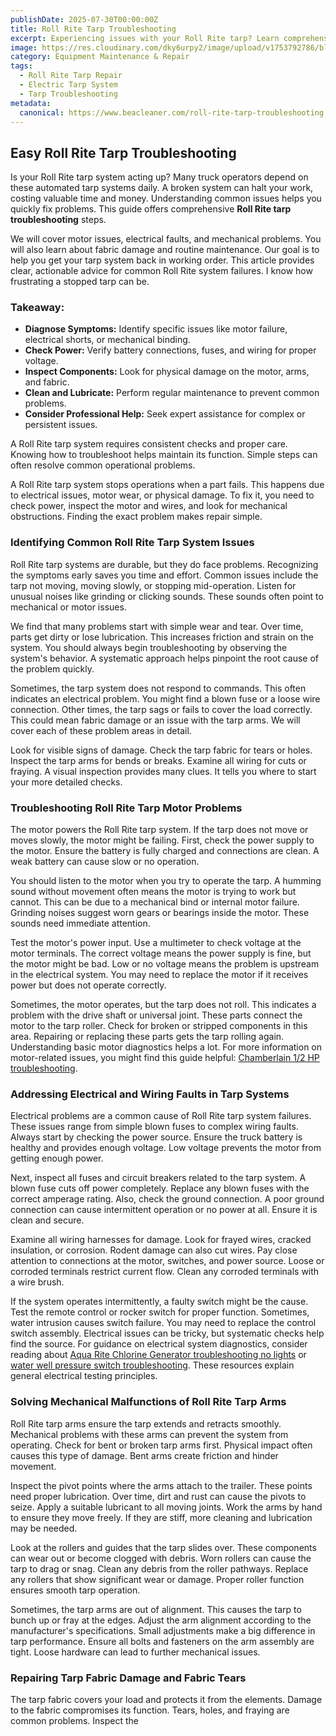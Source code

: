 ```yaml
---
publishDate: 2025-07-30T00:00:00Z
title: Roll Rite Tarp Troubleshooting
excerpt: Experiencing issues with your Roll Rite tarp? Learn comprehensive Roll Rite tarp troubleshooting steps, from motor and wiring to fabric problems.
image: https://res.cloudinary.com/dky6urpy2/image/upload/v1753792786/blog_image_1753792786_kcnnew.webp
category: Equipment Maintenance & Repair
tags:
  - Roll Rite Tarp Repair
  - Electric Tarp System
  - Tarp Troubleshooting
metadata:
  canonical: https://www.beacleaner.com/roll-rite-tarp-troubleshooting
---
```


## Easy Roll Rite Tarp Troubleshooting

Is your Roll Rite tarp system acting up? Many truck operators depend on these automated tarp systems daily. A broken system can halt your work, costing valuable time and money. Understanding common issues helps you quickly fix problems. This guide offers comprehensive **Roll Rite tarp troubleshooting** steps.

We will cover motor issues, electrical faults, and mechanical problems. You will also learn about fabric damage and routine maintenance. Our goal is to help you get your tarp system back in working order. This article provides clear, actionable advice for common Roll Rite system failures. I know how frustrating a stopped tarp can be.

### Takeaway:

*   **Diagnose Symptoms:** Identify specific issues like motor failure, electrical shorts, or mechanical binding.
*   **Check Power:** Verify battery connections, fuses, and wiring for proper voltage.
*   **Inspect Components:** Look for physical damage on the motor, arms, and fabric.
*   **Clean and Lubricate:** Perform regular maintenance to prevent common problems.
*   **Consider Professional Help:** Seek expert assistance for complex or persistent issues.

A Roll Rite tarp system requires consistent checks and proper care. Knowing how to troubleshoot helps maintain its function. Simple steps can often resolve common operational problems.

A Roll Rite tarp system stops operations when a part fails. This happens due to electrical issues, motor wear, or physical damage. To fix it, you need to check power, inspect the motor and wires, and look for mechanical obstructions. Finding the exact problem makes repair simple.

### Identifying Common Roll Rite Tarp System Issues

Roll Rite tarp systems are durable, but they do face problems. Recognizing the symptoms early saves you time and effort. Common issues include the tarp not moving, moving slowly, or stopping mid-operation. Listen for unusual noises like grinding or clicking sounds. These sounds often point to mechanical or motor issues.

We find that many problems start with simple wear and tear. Over time, parts get dirty or lose lubrication. This increases friction and strain on the system. You should always begin troubleshooting by observing the system's behavior. A systematic approach helps pinpoint the root cause of the problem quickly.

Sometimes, the tarp system does not respond to commands. This often indicates an electrical problem. You might find a blown fuse or a loose wire connection. Other times, the tarp sags or fails to cover the load correctly. This could mean fabric damage or an issue with the tarp arms. We will cover each of these problem areas in detail.

Look for visible signs of damage. Check the tarp fabric for tears or holes. Inspect the tarp arms for bends or breaks. Examine all wiring for cuts or fraying. A visual inspection provides many clues. It tells you where to start your more detailed checks.

### Troubleshooting Roll Rite Tarp Motor Problems

The motor powers the Roll Rite tarp system. If the tarp does not move or moves slowly, the motor might be failing. First, check the power supply to the motor. Ensure the battery is fully charged and connections are clean. A weak battery can cause slow or no operation.

You should listen to the motor when you try to operate the tarp. A humming sound without movement often means the motor is trying to work but cannot. This can be due to a mechanical bind or internal motor failure. Grinding noises suggest worn gears or bearings inside the motor. These sounds need immediate attention.

Test the motor's power input. Use a multimeter to check voltage at the motor terminals. The correct voltage means the power supply is fine, but the motor might be bad. Low or no voltage means the problem is upstream in the electrical system. You may need to replace the motor if it receives power but does not operate correctly.

Sometimes, the motor operates, but the tarp does not roll. This indicates a problem with the drive shaft or universal joint. These parts connect the motor to the tarp roller. Check for broken or stripped components in this area. Repairing or replacing these parts gets the tarp rolling again. Understanding basic motor diagnostics helps a lot. For more information on motor-related issues, you might find this guide helpful: [Chamberlain 1/2 HP troubleshooting](https://beacleaner.com/chamberlain-1-2-hp-troubleshooting).

### Addressing Electrical and Wiring Faults in Tarp Systems

Electrical problems are a common cause of Roll Rite tarp system failures. These issues range from simple blown fuses to complex wiring faults. Always start by checking the power source. Ensure the truck battery is healthy and provides enough voltage. Low voltage prevents the motor from getting enough power.

Next, inspect all fuses and circuit breakers related to the tarp system. A blown fuse cuts off power completely. Replace any blown fuses with the correct amperage rating. Also, check the ground connection. A poor ground connection can cause intermittent operation or no power at all. Ensure it is clean and secure.

Examine all wiring harnesses for damage. Look for frayed wires, cracked insulation, or corrosion. Rodent damage can also cut wires. Pay close attention to connections at the motor, switches, and power source. Loose or corroded terminals restrict current flow. Clean any corroded terminals with a wire brush.

If the system operates intermittently, a faulty switch might be the cause. Test the remote control or rocker switch for proper function. Sometimes, water intrusion causes switch failure. You may need to replace the control switch assembly. Electrical issues can be tricky, but systematic checks help find the source. For guidance on electrical system diagnostics, consider reading about [Aqua Rite Chlorine Generator troubleshooting no lights](https://beacleaner.com/aqua-rite-chlorine-generator-troubleshooting-no-lights) or [water well pressure switch troubleshooting](https://beacleaner.com/water-well-pressure-switch-troubleshooting). These resources explain general electrical testing principles.

### Solving Mechanical Malfunctions of Roll Rite Tarp Arms

Roll Rite tarp arms ensure the tarp extends and retracts smoothly. Mechanical problems with these arms can prevent the system from operating. Check for bent or broken tarp arms first. Physical impact often causes this type of damage. Bent arms create friction and hinder movement.

Inspect the pivot points where the arms attach to the trailer. These points need proper lubrication. Over time, dirt and rust can cause the pivots to seize. Apply a suitable lubricant to all moving joints. Work the arms by hand to ensure they move freely. If they are stiff, more cleaning and lubrication may be needed.

Look at the rollers and guides that the tarp slides over. These components can wear out or become clogged with debris. Worn rollers can cause the tarp to drag or snag. Clean any debris from the roller pathways. Replace any rollers that show significant wear or damage. Proper roller function ensures smooth tarp operation.

Sometimes, the tarp arms are out of alignment. This causes the tarp to bunch up or fray at the edges. Adjust the arm alignment according to the manufacturer's specifications. Small adjustments make a big difference in tarp performance. Ensure all bolts and fasteners on the arm assembly are tight. Loose hardware can lead to further mechanical issues.

### Repairing Tarp Fabric Damage and Fabric Tears

The tarp fabric covers your load and protects it from the elements. Damage to the fabric compromises its function. Tears, holes, and fraying are common problems. Inspect the
